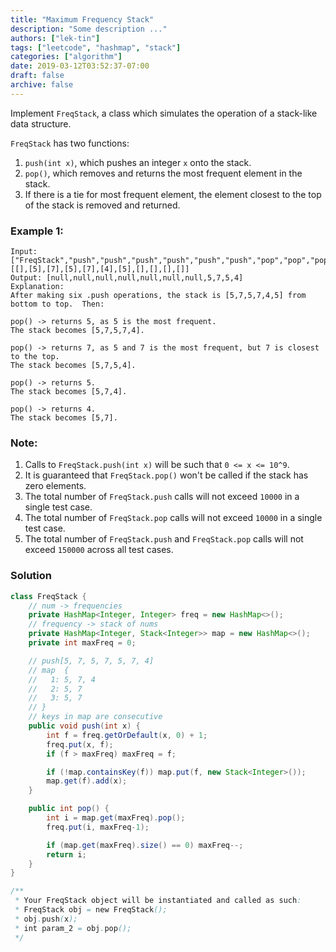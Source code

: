 ```yaml
---
title: "Maximum Frequency Stack"
description: "Some description ..."
authors: ["lek-tin"]
tags: ["leetcode", "hashmap", "stack"]
categories: ["algorithm"]
date: 2019-03-12T03:52:37-07:00
draft: false
archive: false
---
```

Implement `FreqStack`, a class which simulates the operation of a stack-like data structure.

`FreqStack` has two functions:  
1. `push(int x)`, which pushes an integer `x` onto the stack.  
2. `pop()`, which removes and returns the most frequent element in the stack.  
3. If there is a tie for most frequent element, the element closest to the top of the stack is removed and returned.  

### Example 1:
```
Input: 
["FreqStack","push","push","push","push","push","push","pop","pop","pop","pop"],
[[],[5],[7],[5],[7],[4],[5],[],[],[],[]]
Output: [null,null,null,null,null,null,null,5,7,5,4]
Explanation:
After making six .push operations, the stack is [5,7,5,7,4,5] from bottom to top.  Then:

pop() -> returns 5, as 5 is the most frequent.
The stack becomes [5,7,5,7,4].

pop() -> returns 7, as 5 and 7 is the most frequent, but 7 is closest to the top.
The stack becomes [5,7,5,4].

pop() -> returns 5.
The stack becomes [5,7,4].

pop() -> returns 4.
The stack becomes [5,7].
```

### Note:
1. Calls to `FreqStack.push(int x)` will be such that `0 <= x <= 10^9`.
2. It is guaranteed that `FreqStack.pop()` won't be called if the stack has zero elements.
3. The total number of `FreqStack.push` calls will not exceed `10000` in a single test case.
4. The total number of `FreqStack.pop` calls will not exceed `10000` in a single test case.
5. The total number of `FreqStack.push` and `FreqStack.pop` calls will not exceed `150000` across all test cases.

### Solution
```java
class FreqStack {
    // num -> frequencies
    private HashMap<Integer, Integer> freq = new HashMap<>();
    // frequency -> stack of nums
    private HashMap<Integer, Stack<Integer>> map = new HashMap<>();
    private int maxFreq = 0;

    // push[5, 7, 5, 7, 5, 7, 4]
    // map  {
    //   1: 5, 7, 4
    //   2: 5, 7
    //   3: 5, 7
    // }
    // keys in map are consecutive
    public void push(int x) {
        int f = freq.getOrDefault(x, 0) + 1;
        freq.put(x, f);
        if (f > maxFreq) maxFreq = f;

        if (!map.containsKey(f)) map.put(f, new Stack<Integer>());
        map.get(f).add(x);
    }

    public int pop() {
        int i = map.get(maxFreq).pop();
        freq.put(i, maxFreq-1);

        if (map.get(maxFreq).size() == 0) maxFreq--;
        return i;
    }
}

/**
 * Your FreqStack object will be instantiated and called as such:
 * FreqStack obj = new FreqStack();
 * obj.push(x);
 * int param_2 = obj.pop();
 */
```